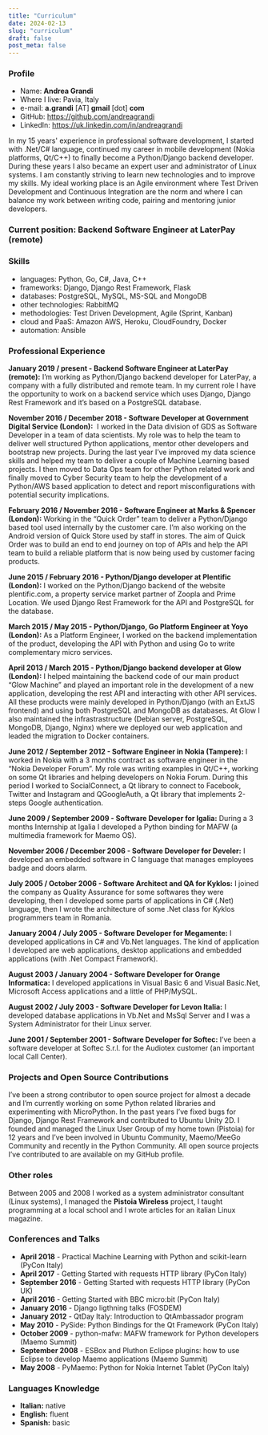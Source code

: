 ```yaml
---
title: "Curriculum"
date: 2024-02-13
slug: "curriculum"
draft: false
post_meta: false
---
```


### Profile

-   Name: **Andrea Grandi**
-   Where I live: Pavia, Italy
-   e-mail: **a.grandi** \[AT\] **gmail** \[dot\] **com**
-   GitHub: <https://github.com/andreagrandi>
-   LinkedIn: <https://uk.linkedin.com/in/andreagrandi>

In my 15 years' experience in professional software development, I
started with .Net/C\# language, continued my career in mobile
development (Nokia platforms, Qt/C++) to finally become a Python/Django
backend developer. During these years I also became an expert user and
administrator of Linux systems. I am constantly striving to learn new
technologies and to improve my skills. My ideal working place is an
Agile environment where Test Driven Development and Continuous
Integration are the norm and where I can balance my work between writing
code, pairing and mentoring junior developers.

### **Current position:** Backend Software Engineer at LaterPay (remote)

### Skills

-   languages: Python, Go, C\#, Java, C++
-   frameworks: Django, Django Rest Framework, Flask
-   databases: PostgreSQL, MySQL, MS-SQL and MongoDB
-   other technologies: RabbitMQ
-   methodologies: Test Driven Development, Agile (Sprint, Kanban)
-   cloud and PaaS: Amazon AWS, Heroku, CloudFoundry, Docker
-   automation: Ansible

### Professional Experience

**January 2019 / present - Backend Software Engineer at LaterPay (remote):**
I’m working as Python/Django backend developer for LaterPay, a company with a fully distributed and remote team.
In my current role I have the opportunity to work on a backend service which uses Django, Django Rest Framework
and it’s based on a PostgreSQL database.

**November 2016 / December 2018 - Software Developer at Government Digital Service (London):** 
I worked in the Data division of GDS as Software Developer in a team of data scientists.
My role was to help the team to deliver well structured Python applications, mentor other 
developers and bootstrap new projects. During the last year I’ve improved my data science 
skills and helped my team to deliver a couple of Machine Learning based projects. 
I then moved to Data Ops team for other Python related work and finally moved to Cyber Security 
team to help the development of a Python/AWS based application to detect and report misconfigurations 
with potential security implications.

**February 2016 / November 2016 - Software Engineer at Marks & Spencer (London):** 
Working in the “Quick Order” team to deliver a Python/Django
based tool used internally by the customer care. I’m also working on the
Android version of Quick Store used by staff in stores. The aim of Quick
Order was to build an end to end journey on top of APIs and help the API
team to build a reliable platform that is now being used by customer
facing products.

**June 2015 / February 2016 - Python/Django developer at Plentific (London):**
I worked on the Python/Django backend of the website
plentific.com, a property service market partner of Zoopla and Prime
Location. We used Django Rest Framework for the API and PostgreSQL for
the database.

**March 2015 / May 2015 - Python/Django, Go Platform Engineer at Yoyo (London):**
As a Platform Engineer, I worked on the backend
implementation of the product, developing the API with Python and using
Go to write complementary micro services.

**April 2013 / March 2015 - Python/Django backend developer at Glow (London):**
I helped maintaining the backend code of our main product
“Glow Machine” and played an important role in the development of a new
application, developing the rest API and interacting with other API
services. All these products were mainly developed in Python/Django
(with an ExtJS frontend) and using both PostgreSQL and MongoDB as
databases. At Glow I also maintained the infrastrastructure (Debian
server, PostgreSQL, MongoDB, Django, Nginx) where we deployed our web
application and leaded the migration to Docker containers.

**June 2012 / September 2012 - Software Engineer in Nokia (Tampere):** I
worked in Nokia with a 3 months contract as software engineer in the
“Nokia Developer Forum”. My role was writing examples in Qt/C++, working
on some Qt libraries and helping developers on Nokia Forum. During this
period I worked to SocialConnect, a Qt library to connect to Facebook,
Twitter and Instagram and QGoogleAuth, a Qt library that implements
2-steps Google authentication.

**June 2009 / September 2009 - Software Developer for Igalia:** During a
3 months Internship at Igalia I developed a Python binding for MAFW (a
multimedia framework for Maemo OS).

**November 2006 / December 2006 - Software Developer for Develer:** I
developed an embedded software in C language that manages employees
badge and doors alarm.

**July 2005 / October 2006 - Software Architect and QA for Kyklos:** I
joined the company as Quality Assurance for some softwares they were
developing, then I developed some parts of applications in C\# (.Net)
language, then I wrote the architecture of some .Net class for Kyklos
programmers team in Romania.

**January 2004 / July 2005 - Software Developer for Megamente:** I
developed applications in C\# and Vb.Net languages. The kind of
application I developed are web applications, desktop applications
and embedded applications (with .Net Compact Framework).

**August 2003 / January 2004 - Software Developer for Orange Informatica:**
I developed applications in Visual Basic 6 and Visual
Basic.Net, Microsoft Access applications and a little of PHP/MySQL.

**August 2002 / July 2003 - Software Developer for Levon Italia:** I
developed database applications in Vb.Net and MsSql Server and I was a
System Administrator for their Linux server.

**June 2001 / September 2001 - Software Developer for Softec:** I’ve
been a software developer at Softec S.r.l. for the Audiotex customer (an
important local Call Center).

### Projects and Open Source Contributions

I’ve been a strong contributor to open source project for almost a
decade and I’m currently working on some Python related libraries and
experimenting with MicroPython. In the past years I’ve fixed bugs for
Django, Django Rest Framework and contributed to Ubuntu Unity 2D. I
founded and managed the Linux User Group of my home town (Pistoia) for
12 years and I’ve been involved in Ubuntu Community, Maemo/MeeGo
Community and recently in the Python Community. All open source projects
I’ve contributed to are available on my GitHub profile.

### Other roles

Between 2005 and 2008 I worked as a system administrator consultant
(Linux systems), I managed the **Pistoia Wireless** project, I taught
programming at a local school and I wrote articles for an italian Linux
magazine.

### Conferences and Talks

-   **April 2018** - Practical Machine Learning with Python and scikit-learn
    (PyCon Italy)
-   **April 2017** - Getting Started with requests HTTP library
    (PyCon Italy)
-   **September 2016** - Getting Started with requests HTTP library
    (PyCon UK)
-   **April 2016** - Getting Started with BBC micro:bit (PyCon Italy)
-   **January 2016** - Django ligthning talks (FOSDEM)
-   **January 2012** - QtDay Italy: Introduction to QtAmbassador program
-   **May 2010** - PySide: Python Bindings for the Qt Framework (PyCon
    Italy)
-   **October 2009** - python-mafw: MAFW framework for Python developers
    (Maemo Summit)
-   **September 2008** - ESBox and Pluthon Eclipse plugins: how to use
    Eclipse to develop Maemo applications (Maemo Summit)
-   **May 2008** - PyMaemo: Python for Nokia Internet Tablet (PyCon
    Italy)

### Languages Knowledge

-   **Italian:** native
-   **English:** fluent
-   **Spanish:** basic
